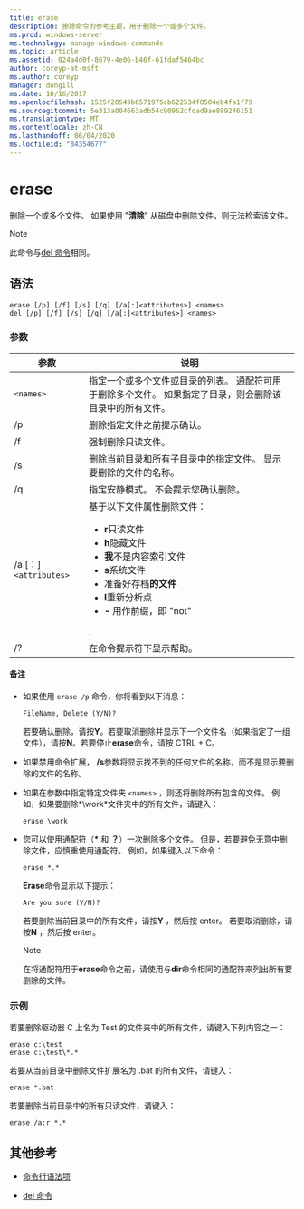 ```yaml
---
title: erase
description: 擦除命令的参考主题，用于删除一个或多个文件。
ms.prod: windows-server
ms.technology: manage-windows-commands
ms.topic: article
ms.assetid: 024a4d0f-8679-4e06-b46f-61fdaf5464bc
author: coreyp-at-msft
ms.author: coreyp
manager: dongill
ms.date: 10/16/2017
ms.openlocfilehash: 1525f20549b6571975cb622534f8504eb4fa1f79
ms.sourcegitcommit: 5e313a004663adb54c90962cfdad9ae889246151
ms.translationtype: MT
ms.contentlocale: zh-CN
ms.lasthandoff: 06/04/2020
ms.locfileid: "84354677"
---
```

# <a name="erase"></a>erase

删除一个或多个文件。 如果使用 "**清除**" 从磁盘中删除文件，则无法检索该文件。

> [!NOTE]
> 此命令与[del 命令](del.md)相同。


## <a name="syntax"></a>语法

```
erase [/p] [/f] [/s] [/q] [/a[:]<attributes>] <names>
del [/p] [/f] [/s] [/q] [/a[:]<attributes>] <names>
```

### <a name="parameters"></a>参数

| 参数 | 说明 |
| --------- | ----------- |
| `<names>` | 指定一个或多个文件或目录的列表。 通配符可用于删除多个文件。 如果指定了目录，则会删除该目录中的所有文件。 |
| /p | 删除指定文件之前提示确认。 |
| /f | 强制删除只读文件。 |
| /s | 删除当前目录和所有子目录中的指定文件。 显示要删除的文件的名称。 |
| /q | 指定安静模式。 不会提示您确认删除。 |
| /a [：]`<attributes>` | 基于以下文件属性删除文件：<ul><li>**r**只读文件</li><li>**h**隐藏文件</li><li>**我**不是内容索引文件</li><li>**s**系统文件</li><li>准备好存档**的文件**</li><li>**l**重新分析点</li><li>**-** 用作前缀，即 "not"</li></ul>. |
| /? | 在命令提示符下显示帮助。 |

#### <a name="remarks"></a>备注

- 如果使用 `erase /p` 命令，你将看到以下消息：

    `FileName, Delete (Y/N)?`

    若要确认删除，请按**Y**。若要取消删除并显示下一个文件名（如果指定了一组文件），请按**N**。若要停止**erase**命令，请按 CTRL + C。

- 如果禁用命令扩展， **/s**参数将显示找不到的任何文件的名称，而不是显示要删除的文件的名称。

- 如果在参数中指定特定文件夹 `<names>` ，则还将删除所有包含的文件。 例如，如果要删除*\work*文件夹中的所有文件，请键入：

  ```
  erase \work
  ```

- 您可以使用通配符（**&#42;** 和 **？**）一次删除多个文件。 但是，若要避免无意中删除文件，应慎重使用通配符。 例如，如果键入以下命令：

  ```
  erase *.*
  ```

  **Erase**命令显示以下提示：

  `Are you sure (Y/N)?`

  若要删除当前目录中的所有文件，请按**Y** ，然后按 enter。 若要取消删除，请按**N** ，然后按 enter。

  > [!NOTE]
  > 在将通配符用于**erase**命令之前，请使用与**dir**命令相同的通配符来列出所有要删除的文件。

### <a name="examples"></a>示例

若要删除驱动器 C 上名为 Test 的文件夹中的所有文件，请键入下列内容之一：

```
erase c:\test
erase c:\test\*.*
```

若要从当前目录中删除文件扩展名为 .bat 的所有文件，请键入：

```
erase *.bat
```

若要删除当前目录中的所有只读文件，请键入：

```
erase /a:r *.*
```

## <a name="additional-references"></a>其他参考

- [命令行语法项](command-line-syntax-key.md)

- [del 命令](del.md)